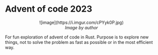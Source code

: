 # Advent of code 2023

<div align="center">
  ![image](https://i.imgur.com/cPYyk0P.jpg)
  <br>
  <em>Image by author</em>
</div>

For fun exploration of advent of code in Rust. Purpose is to explore new things, not to solve the problem as fast as possible or in the most efficient way.
